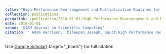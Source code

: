```yaml
---
title: "High Performance Rearrangement and Multiplication Routines for Sparse Tensor Arithmetic"
collection: publications
permalink: /publication/2018-01-01-High-Performance-Rearrangement-and-Multiplication-Routines-for-Sparse-Tensor-Arithmetic
date: 2018-01-01
venue: 'SIAM Journal on Scientific Computing'
citation: ' Adam Harrison,  Dileepan Joseph, &quot;High Performance Rearrangement and Multiplication Routines for Sparse Tensor Arithmetic.&quot; SIAM Journal on Scientific Computing, 2018.'
---
```

Use [Google Scholar](https://scholar.google.com/scholar?q=High+Performance+Rearrangement+and+Multiplication+Routines+for+Sparse+Tensor+Arithmetic){:target="_blank"} for full citation